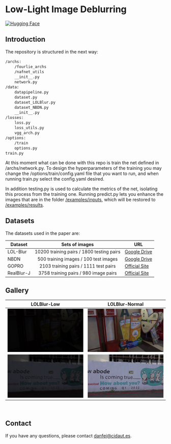 # Low-Light Image Deblurring
[![Hugging Face](https://img.shields.io/badge/Demo-%F0%9F%A4%97%20Hugging%20Face-blue)](https://huggingface.co/spaces/danifei/Low-Light-Deblurring) 
## Introduction
The repository is structured in the next way:

```
/archs:
    /fourlie_archs
    /nafnet_utils
    __init__.py
    network.py
/data:
    datapipeline.py
    dataset.py
    dataset_LOLBlur.py
    dataset_NBDN.py
    __init__.py
/losses:
    loss.py
    loss_utils.py
    vgg_arch.py
/options:
    /train
    options.py
train.py
```
At this moment what can be done with this repo is train the net defined in /archs/network.py. To design the hyperparameters of the training you may change the /options/train/config.yaml file that you want to run, and when running train.py select the config.yaml desired.

In addition testing.py is used to calculate the metrics of the net, isolating this process from the training one. Running predict.py lets you enhance the images that are in the folder [/examples/inputs](/examples/inputs), which will be restored to [/examples/results](/examples/results).

## Datasets
The datasets used in the paper are:

|Dataset     | Sets of images | URL  |
| -----------| :---------------:|------|
|LOL-Blur    | 10200 training pairs / 1800 testing pairs| [Google Drive](/https://drive.google.com/drive/folders/11HcsiHNvM7JUlbuHIniREdQ2peDUhtwX) |
|NBDN        | 500 training images / 100 test images | [Google Drive](/https://drive.google.com/file/d/1C7J9rn2xbeJ4-Aom4KEQJdpFyBd2M4Zv/view) |
|GOPRO       | 2103 training pairs / 1111 test pairs | [Official Site](/https://cg.postech.ac.kr/research/realblur/)  |
|RealBlur-J  | 3758 training pairs / 980 image pairs | [Official Site](/https://seungjunnah.github.io/Datasets/gopro)  |

## Gallery
|                          LOLBlur-Low                          |                          LOLBlur-Normal                          |
| :----------------------------------------------------------: | :----------------------------------------------------------: |
| ![add](/examples/inputs/0010.png)                          |                          ![add](/examples/results/0010.png) |
| ![add](/examples/inputs/0088.png)                          |                          ![add](/examples/results/0088.png) |

&nbsp;

## Contact

If you have any questions, please contact danfei@cidaut.es.